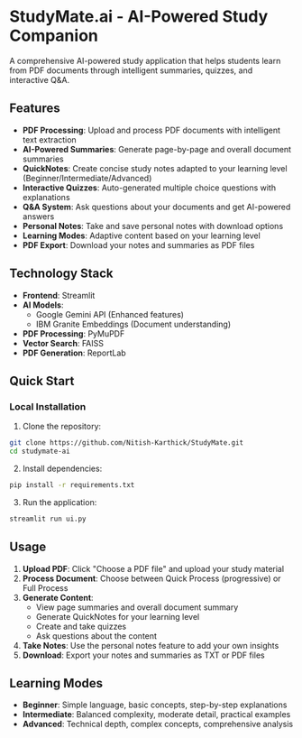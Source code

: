 # StudyMate.ai - AI-Powered Study Companion

A comprehensive AI-powered study application that helps students learn from PDF documents through intelligent summaries, quizzes, and interactive Q&A.

## Features

- **PDF Processing**: Upload and process PDF documents with intelligent text extraction
- **AI-Powered Summaries**: Generate page-by-page and overall document summaries
- **QuickNotes**: Create concise study notes adapted to your learning level (Beginner/Intermediate/Advanced)
- **Interactive Quizzes**: Auto-generated multiple choice questions with explanations
- **Q&A System**: Ask questions about your documents and get AI-powered answers
- **Personal Notes**: Take and save personal notes with download options
- **Learning Modes**: Adaptive content based on your learning level
- **PDF Export**: Download your notes and summaries as PDF files

## Technology Stack

- **Frontend**: Streamlit
- **AI Models**: 
  - Google Gemini API (Enhanced features)
  - IBM Granite Embeddings (Document understanding)
- **PDF Processing**: PyMuPDF
- **Vector Search**: FAISS
- **PDF Generation**: ReportLab

## Quick Start

### Local Installation

1. Clone the repository:
```bash
git clone https://github.com/Nitish-Karthick/StudyMate.git
cd studymate-ai
```

2. Install dependencies:
```bash
pip install -r requirements.txt
```

3. Run the application:
```bash
streamlit run ui.py
```

## Usage

1. **Upload PDF**: Click "Choose a PDF file" and upload your study material
2. **Process Document**: Choose between Quick Process (progressive) or Full Process
3. **Generate Content**: 
   - View page summaries and overall document summary
   - Generate QuickNotes for your learning level
   - Create and take quizzes
   - Ask questions about the content
4. **Take Notes**: Use the personal notes feature to add your own insights
5. **Download**: Export your notes and summaries as TXT or PDF files

## Learning Modes

- **Beginner**: Simple language, basic concepts, step-by-step explanations
- **Intermediate**: Balanced complexity, moderate detail, practical examples
- **Advanced**: Technical depth, complex concepts, comprehensive analysis

